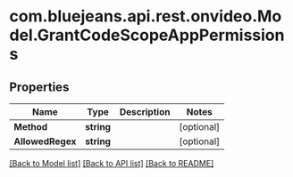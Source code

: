 # com.bluejeans.api.rest.onvideo.Model.GrantCodeScopeAppPermissions
## Properties

Name | Type | Description | Notes
------------ | ------------- | ------------- | -------------
**Method** | **string** |  | [optional] 
**AllowedRegex** | **string** |  | [optional] 

[[Back to Model list]](../README.md#documentation-for-models) [[Back to API list]](../README.md#documentation-for-api-endpoints) [[Back to README]](../README.md)

